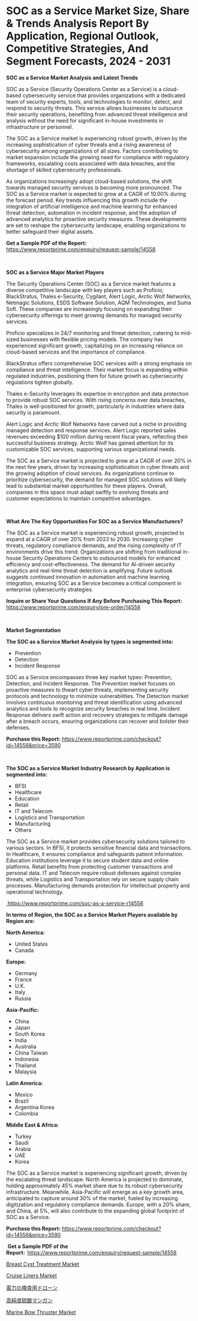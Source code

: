 <p><h1>SOC as a Service Market Size, Share & Trends Analysis Report By Application, Regional Outlook, Competitive Strategies, And Segment Forecasts, 2024 - 2031</h1></p><p><strong>SOC as a Service Market Analysis and Latest Trends</strong></p>
<p><p>SOC as a Service (Security Operations Center as a Service) is a cloud-based cybersecurity service that provides organizations with a dedicated team of security experts, tools, and technologies to monitor, detect, and respond to security threats. This service allows businesses to outsource their security operations, benefiting from advanced threat intelligence and analysis without the need for significant in-house investments in infrastructure or personnel.</p><p>The SOC as a Service market is experiencing robust growth, driven by the increasing sophistication of cyber threats and a rising awareness of cybersecurity among organizations of all sizes. Factors contributing to market expansion include the growing need for compliance with regulatory frameworks, escalating costs associated with data breaches, and the shortage of skilled cybersecurity professionals.</p><p>As organizations increasingly adopt cloud-based solutions, the shift towards managed security services is becoming more pronounced. The SOC as a Service market is expected to grow at a CAGR of 10.00% during the forecast period. Key trends influencing this growth include the integration of artificial intelligence and machine learning for enhanced threat detection, automation in incident response, and the adoption of advanced analytics for proactive security measures. These developments are set to reshape the cybersecurity landscape, enabling organizations to better safeguard their digital assets.</p></p>
<p><strong>Get a Sample PDF of the Report:&nbsp;</strong> <a href="https://www.reportprime.com/enquiry/request-sample/14558">https://www.reportprime.com/enquiry/request-sample/14558</a></p>
<p>&nbsp;</p>
<p><strong>SOC as a Service Major Market Players</strong></p>
<p><p>The Security Operations Center (SOC) as a Service market features a diverse competitive landscape with key players such as Proficio, BlackStratus, Thales e-Security, Cygilant, Alert Logic, Arctic Wolf Networks, Netmagic Solutions, ESDS Software Solution, AQM Technologies, and Suma Soft. These companies are increasingly focusing on expanding their cybersecurity offerings to meet growing demands for managed security services.</p><p>Proficio specializes in 24/7 monitoring and threat detection, catering to mid-sized businesses with flexible pricing models. The company has experienced significant growth, capitalizing on an increasing reliance on cloud-based services and the importance of compliance.</p><p>BlackStratus offers comprehensive SOC services with a strong emphasis on compliance and threat intelligence. Their market focus is expanding within regulated industries, positioning them for future growth as cybersecurity regulations tighten globally.</p><p>Thales e-Security leverages its expertise in encryption and data protection to provide robust SOC services. With rising concerns over data breaches, Thales is well-positioned for growth, particularly in industries where data security is paramount.</p><p>Alert Logic and Arctic Wolf Networks have carved out a niche in providing managed detection and response services. Alert Logic reported sales revenues exceeding $100 million during recent fiscal years, reflecting their successful business strategy. Arctic Wolf has gained attention for its customizable SOC services, supporting various organizational needs.</p><p>The SOC as a Service market is projected to grow at a CAGR of over 20% in the next few years, driven by increasing sophistication in cyber threats and the growing adoption of cloud services. As organizations continue to prioritize cybersecurity, the demand for managed SOC solutions will likely lead to substantial market opportunities for these players. Overall, companies in this space must adapt swiftly to evolving threats and customer expectations to maintain competitive advantages.</p></p>
<p>&nbsp;</p>
<p><strong>What Are The Key Opportunities For SOC as a Service Manufacturers?</strong></p>
<p><p>The SOC as a Service market is experiencing robust growth, projected to expand at a CAGR of over 20% from 2023 to 2030. Increasing cyber threats, regulatory compliance demands, and the rising complexity of IT environments drive this trend. Organizations are shifting from traditional in-house Security Operations Centers to outsourced models for enhanced efficiency and cost-effectiveness. The demand for AI-driven security analytics and real-time threat detection is amplifying. Future outlook suggests continued innovation in automation and machine learning integration, ensuring SOC as a Service becomes a critical component in enterprise cybersecurity strategies.</p></p>
<p><strong>Inquire or Share Your Questions If Any Before Purchasing This Report:</strong> <a href="https://www.reportprime.com/enquiry/pre-order/14558">https://www.reportprime.com/enquiry/pre-order/14558</a></p>
<p>&nbsp;</p>
<p><strong>Market Segmentation</strong></p>
<p><strong>The SOC as a Service Market Analysis by types is segmented into:</strong></p>
<p><ul><li>Prevention</li><li>Detection</li><li>Incident Response</li></ul></p>
<p><p>SOC as a Service encompasses three key market types: Prevention, Detection, and Incident Response. The Prevention market focuses on proactive measures to thwart cyber threats, implementing security protocols and technology to minimize vulnerabilities. The Detection market involves continuous monitoring and threat identification using advanced analytics and tools to recognize security breaches in real time. Incident Response delivers swift action and recovery strategies to mitigate damage after a breach occurs, ensuring organizations can recover and bolster their defenses.</p></p>
<p><strong>Purchase this Report:&nbsp;</strong><a href="https://www.reportprime.com/checkout?id=14558&price=3590">https://www.reportprime.com/checkout?id=14558&price=3590</a></p>
<p>&nbsp;</p>
<p><strong>The SOC as a Service Market Industry Research by Application is segmented into:</strong></p>
<p><ul><li>BFSI</li><li>Healthcare</li><li>Education</li><li>Retail</li><li>IT and Telecom</li><li>Logistics and Transportation</li><li>Manufacturing</li><li>Others</li></ul></p>
<p><p>The SOC as a Service market provides cybersecurity solutions tailored to various sectors. In BFSI, it protects sensitive financial data and transactions. In Healthcare, it ensures compliance and safeguards patient information. Education institutions leverage it to secure student data and online platforms. Retail benefits from protecting customer transactions and personal data. IT and Telecom require robust defenses against complex threats, while Logistics and Transportation rely on secure supply chain processes. Manufacturing demands protection for intellectual property and operational technology.</p></p>
<p><a href="https://www.reportprime.com/soc-as-a-service-r14558">&nbsp;https://www.reportprime.com/soc-as-a-service-r14558</a></p>
<p><strong>In terms of Region, the SOC as a Service Market Players available by Region are:</strong></p>
<p>
    <p> <strong> North America: </strong>
        <ul>
            <li>United States</li>
            <li>Canada</li>
        </ul>
        </p> 
    <p> <strong> Europe: </strong>
        <ul>
            <li>Germany</li>
            <li>France</li>
            <li>U.K.</li>
            <li>Italy</li>
            <li>Russia</li>
        </ul>
        </p> 
    <p> <strong> Asia-Pacific: </strong>
        <ul>
            <li>China</li>
            <li>Japan</li>
            <li>South Korea</li>
            <li>India</li>
            <li>Australia</li>
            <li>China Taiwan</li>
            <li>Indonesia</li>
            <li>Thailand</li>
            <li>Malaysia</li>
        </ul>
        </p> 
    <p> <strong> Latin America: </strong>
        <ul>
            <li>Mexico</li>
            <li>Brazil</li>
            <li>Argentina Korea</li>
            <li>Colombia</li>
        </ul>
        </p> 
    <p> <strong> Middle East & Africa: </strong>
        <ul>
            <li>Turkey</li>
            <li>Saudi</li>
            <li>Arabia</li>
            <li>UAE</li>
            <li>Korea</li>
        </ul>
    </p>
    </p>
<p><p>The SOC as a Service market is experiencing significant growth, driven by the escalating threat landscape. North America is projected to dominate, holding approximately 45% market share due to its robust cybersecurity infrastructure. Meanwhile, Asia-Pacific will emerge as a key growth area, anticipated to capture around 30% of the market, fueled by increasing digitization and regulatory compliance demands. Europe, with a 20% share, and China, at 5%, will also contribute to the expanding global footprint of SOC as a Service.</p></p>
<p><strong>Purchase this Report: </strong><a href="https://www.reportprime.com/checkout?id=14558&price=3590">https://www.reportprime.com/checkout?id=14558&price=3590</a></p>
<p>&nbsp;<strong>Get a Sample PDF of the Report:&nbsp;&nbsp;</strong><a href="https://www.reportprime.com/enquiry/request-sample/14558">https://www.reportprime.com/enquiry/request-sample/14558</a></p>
<p><strong></strong></p>
<p><p><a href="https://www.linkedin.com/pulse/comprehensive-analysis-global-breast-cyst-treatment-jdqtf?trackingId=ZUab5fB1QAOILgEt3%2FlUgQ%3D%3D">Breast Cyst Treatment Market</a></p><p><a href="https://issuu.com/reportprime-2/docs/cruise-liners-market-size-2030.pptx_2a61157a80b238">Cruise Liners Market</a></p><p><a href="https://medium.com/@adfwe254/inspection-drones-in-electric-power-market-%E3%81%AF-%E3%82%B3%E3%82%B9%E3%83%88%E7%AE%A1%E7%90%86%E3%81%A8%E5%8A%B9%E7%8E%87%E5%90%91%E4%B8%8A%E3%82%92%E5%84%AA%E5%85%88%E3%81%97%E3%81%BE%E3%81%99-%E3%81%95%E3%82%89%E3%81%AB-%E5%A0%B1%E5%91%8A%E6%9B%B8%E3%81%AF%E5%B8%82%E5%A0%B4%E3%81%AE%E9%9C%80%E8%A6%81%E9%9D%A2%E3%81%A8%E4%BE%9B%E7%B5%A6%E9%9D%A2%E3%81%AE%E4%B8%A1%E6%96%B9%E3%82%92%E3%82%AB%E3%83%90%E3%83%BC%E3%81%97%E3%81%A6%E3%81%84%E3%81%BE%E3%81%99-83a65740c79d">電力の検査用ドローン</a></p><p><a href="https://medium.com/@adfwe254/high-purity-manganese-sulphate-market-%E3%81%AF-%E3%82%B3%E3%82%B9%E3%83%88%E7%AE%A1%E7%90%86%E3%81%A8%E5%8A%B9%E7%8E%87%E5%90%91%E4%B8%8A%E3%82%92%E5%84%AA%E5%85%88%E3%81%97%E3%81%BE%E3%81%99-%E3%81%95%E3%82%89%E3%81%AB-%E5%A0%B1%E5%91%8A%E6%9B%B8%E3%81%AF%E5%B8%82%E5%A0%B4%E3%81%AE%E9%9C%80%E8%A6%81%E9%9D%A2%E3%81%A8%E4%BE%9B%E7%B5%A6%E9%9D%A2%E3%81%AE%E4%B8%A1%E6%96%B9%E3%82%92%E3%82%AB%E3%83%90%E3%83%BC%E3%81%97%E3%81%A6%E3%81%84%E3%81%BE%E3%81%99-bf8720f908da">高純度硫酸マンガン</a></p><p><a href="https://issuu.com/reportprime-2/docs/marine-bow-thruster-market-size-203_00adcfd03a6e60">Marine Bow Thruster Market</a></p></p>